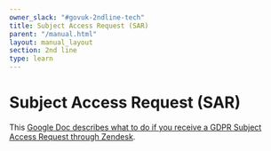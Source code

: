 ```yaml
---
owner_slack: "#govuk-2ndline-tech"
title: Subject Access Request (SAR)
parent: "/manual.html"
layout: manual_layout
section: 2nd line
type: learn
---
```


# Subject Access Request (SAR)

This [Google Doc describes what to do if you receive a GDPR Subject Access Request through Zendesk](https://gov-uk.atlassian.net/wiki/spaces/PLOPS/pages/3155034120/Dealing+with+Subject+Access+Requests+SAR).
